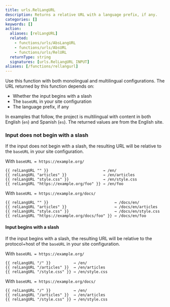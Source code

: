 ```yaml
---
title: urls.RelLangURL
description: Returns a relative URL with a language prefix, if any.
categories: []
keywords: []
action:
  aliases: [relLangURL]
  related:
    - functions/urls/AbsLangURL
    - functions/urls/AbsURL 
    - functions/urls/RelURL
  returnType: string
  signatures: [urls.RelLangURL INPUT]
aliases: [/functions/rellangurl]
---
```


Use this function with both monolingual and multilingual configurations. The URL returned by this function depends on:

- Whether the input begins with a slash
- The `baseURL` in your site configuration
- The language prefix, if any

In examples that follow, the project is multilingual with content in both English (`en`) and Spanish (`es`). The returned values are from the English site.

### Input does not begin with a slash

If the input does not begin with a slash, the resulting URL will be relative to the `baseURL` in your site configuration.

With `baseURL = https://example.org/`

```go-html-template
{{ relLangURL "" }}                        → /en/
{{ relLangURL "articles" }}                → /en/articles
{{ relLangURL "style.css" }}               → /en/style.css
{{ relLangURL "https://example.org/foo" }} → /en/foo
```

With `baseURL = https://example.org/docs/`

```go-html-template
{{ relLangURL "" }}                             → /docs/en/
{{ relLangURL "articles" }}                     → /docs/en/articles
{{ relLangURL "style.css" }}                    → /docs/en/style.css
{{ relLangURL "https://example.org/docs/foo" }} → /docs/en/foo
```

#### Input begins with a slash

If the input begins with a slash, the resulting URL will be relative to the protocol+host of the `baseURL` in your site configuration.

With `baseURL = https://example.org/`

```go-html-template
{{ relLangURL "/" }}          → /en/
{{ relLangURL "/articles" }}  → /en/articles
{{ relLangURL "/style.css" }} → /en/style.css
```

With `baseURL = https://example.org/docs/`

```go-html-template
{{ relLangURL "/" }}          → /en/
{{ relLangURL "/articles" }}  → /en/articles
{{ relLangURL "/style.css" }} → /en/style.css
```
